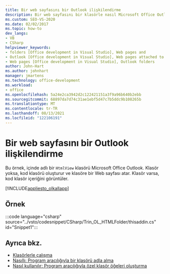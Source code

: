 ```yaml
---
title: Bir web sayfasını bir Outlook ilişkilendirme
description: Bir web sayfasını bir klasörle nasıl Microsoft Office Outlook öğrenin. Bu örnekte, Outlook'de HtmlView adlı bir klasör Outlook.
ms.custom: SEO-VS-2020
ms.date: 02/02/2017
ms.topic: how-to
dev_langs:
- VB
- CSharp
helpviewer_keywords:
- folders [Office development in Visual Studio], Web pages and
- Outlook [Office development in Visual Studio], Web pages attached to folders
- Web pages [Office development in Visual Studio], Outlook folders
author: John-Hart
ms.author: johnhart
manager: jmartens
ms.technology: office-development
ms.workload:
- office
ms.openlocfilehash: 5a24e2ca3942d2c122421151a3f9a96b640b2ebb
ms.sourcegitcommit: 68897da7d74c31ae1ebf5d47c7b5ddc9b108265b
ms.translationtype: MT
ms.contentlocale: tr-TR
ms.lasthandoff: 08/13/2021
ms.locfileid: "122106191"
---
```

# <a name="associate-a-web-page-with-an-outlook-folder"></a>Bir web sayfasını bir Outlook ilişkilendirme

  Bu örnek, içinde adlı bir `HtmlView` klasörü Microsoft Office Outlook. Klasör yoksa, kod klasörü oluşturur ve klasöre bir Web sayfası atar. Klasör varsa, kod klasör içeriğini görüntüler.

 [!INCLUDE[appliesto_olkallapp](../vsto/includes/appliesto-olkallapp-md.md)]

## <a name="example"></a>Örnek
 :::code language="csharp" source="../vsto/codesnippet/CSharp/Trin_OL_HTMLFolder/thisaddin.cs" id="Snippet1":::

## <a name="see-also"></a>Ayrıca bkz.
- [Klasörlerle çalışma](../vsto/working-with-folders.md)
- [Nasıllı: Program aracılığıyla bir klasörü adla alma](../vsto/how-to-programmatically-retrieve-a-folder-by-name.md)
- [Nasıl kullanılır: Program aracılığıyla özel klasör öğeleri oluşturma](../vsto/how-to-programmatically-create-custom-folder-items.md)
